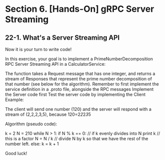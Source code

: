 # Section 6. [Hands-On] gRPC Server Streaming
## 22-1. What's a Server Streaming API
Now it is your turn to write code!

In this exercise, your goal is to implement a PrimeNumberDecomposition RPC Server Streaming API in a CalculatorService:

The function takes a Request message that has one integer, and returns a stream of Responses that represent the prime number 
decomposition of that number (see below for the algorithm).
Remember to first implement the service definition in a .proto file, alongside the RPC messages
Implement the Server code first
Test the server code by implementing the Client
Example:

The client will send one number (120) and the server will respond with a stream of (2,2,2,3,5), because 120=2*2*2*3*5

Algorithm (pseudo code):

k = 2
N = 210
while N > 1:
if N % k == 0:   // if k evenly divides into N
print k      // this is a factor
N = N / k    // divide N by k so that we have the rest of the number left.
else:
k = k + 1

Good luck!

